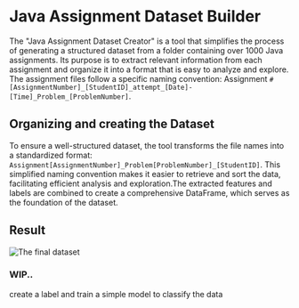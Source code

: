 # Java Assignment Dataset Builder

The "Java Assignment Dataset Creator" is a tool that simplifies the process of generating a structured dataset from a folder containing over 1000 Java assignments. Its purpose is to extract relevant information from each assignment and organize it into a format that is easy to analyze and explore. The assignment files follow a specific naming convention: Assignment `#[AssignmentNumber]_[StudentID]_attempt_[Date]-[Time]_Problem_[ProblemNumber]`.

## Organizing and creating the Dataset
To ensure a well-structured dataset, the tool transforms the file names into a standardized format: `Assignment[AssignmentNumber]_Problem[ProblemNumber]_[StudentID]`. This simplified naming convention makes it easier to retrieve and sort the data, facilitating efficient analysis and exploration.The extracted features and labels are combined to create a comprehensive DataFrame, which serves as the foundation of the dataset.

## Result
![The final dataset](https://user-images.githubusercontent.com/89030659/236932753-d89ad813-7fc7-4460-960f-0e80a7d0b165.png)

### WIP..
create a label and train a simple model to classify the data
